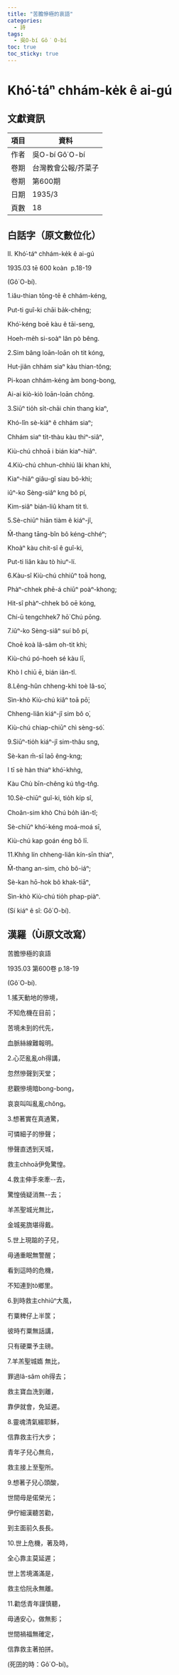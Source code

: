 ```yaml
---
title: "苦膽慘極的哀語"
categories:
  - 詩
tags:
  - 吳O-bí Gô͘ O-bí
toc: true
toc_sticky: true
---
```


# Khó͘-táⁿ chhám-ke̍k ê ai-gú

## 文獻資訊

| 項目 | 資料 |
|---|---|
| 作者 | 吳O-bí Gô͘ O-bí |
| 卷期 | 台灣教會公報/芥菜子 |
| 卷期 | 第600期 |
| 日期 | 1935/3 |
| 頁數 | 18 |

## 白話字（原文數位化）

II. Khó͘-táⁿ chhám-ke̍k ê ai-gú

1935.03 tē 600 koàn  p.18-19

(Gô͘ O-bí).

1.iâu-thian tōng-tē ê chhám-kéng,

Put-ti guî-ki chāi ba̍k-chêng;

Khó͘-kéng boē kàu ê tāi-seng,

Hoeh-me̍h si-soàⁿ lân pò bêng.

2.Sim bâng loān-loān oh tit kóng,

Hut-jiân chhám siaⁿ kàu thian-tông;

Pi-koan chhám-kéng àm bong-bong,

Ai-ai kiò-kiò loān-loān chông.

3.Siūⁿ tio̍h si̍t-chāi chin thang kiaⁿ,

Khó-lîn sè-kiáⁿ ê chhám siaⁿ;

Chhám siaⁿ ti̍t-thàu kàu thiⁿ-siâⁿ,

Kiù-chú chhoā i bián kiaⁿ-hiâⁿ.

4.Kiù-chú chhun-chhiú lâi khan khì,

Kiaⁿ-hiâⁿ giâu-gî siau bô-khì;

iûⁿ-ko Sèng-siâⁿ kng bô pí,

Kim-siâⁿ bián-liû kham tit tì.

5.Sè-chiūⁿ hiān tiàm ê kiáⁿ-jî,

M̄-thang tāng-bîn bô kéng-chhéⁿ;

Khoàⁿ kàu chit-sî ê guî-ki,

Put-ti liân kàu tò hiuⁿ-lí.

6.Kàu-sî Kiù-chú chhiûⁿ toā hong,

Phàⁿ-chhek phē-á chiūⁿ poàⁿ-khong;

Hit-sî phàⁿ-chhek bô oē kóng,

Chí-ū tengchhek7 hō͘ Chú pōng.

7.iûⁿ-ko Sèng-siâⁿ suí bô pí,

Choē koà lâ-sâm oh-tit khì;

Kiù-chú pó-hoeh sé kàu lī,

Khò I chiū ē, bián iân-tî.

8.Lêng-hûn chheng-khì toè Iâ-so͘,

Sìn-khò Kiù-chú kiâⁿ toā pō͘;

Chheng-liân kiáⁿ-jî sim bô o͘,

Kiù-chú chiap-chiūⁿ chì sèng-só͘.

9.Siūⁿ-tio̍h kiáⁿ-jî sim-thâu sng,

Sè-kan m̄-sī laō êng-kng;

I tī sè hàn thiaⁿ khó͘-khǹg,

Kàu Chù bīn-chêng kú tn̂g-tn̂g.

10.Sè-chiūⁿ guî-ki, tio̍h ki̍p sî,

Choân-sim khò Chú bo̍h iân-tî;

Sè-chiūⁿ khó͘-kéng moá-moá sī,

Kiù-chú kap goán éng bô lī.

11.Khǹg lín chheng-liân kín-sīn thiaⁿ,

M̄-thang an-sim, chò bô-iáⁿ;

Sè-kan hō-hok bô khak-tiāⁿ,

Sìn-khò Kiù-chú tio̍h phap-piàⁿ.

(Sí kiáⁿ ê sî: Gô͘ O-bí).

## 漢羅（Ùi原文改寫）

苦膽慘極的哀語

1935.03 第600卷 p.18-19

(Gô͘ O-bí).

1.搖天動地的慘境，

不知危機在目前；

苦境未到的代先，

血脈絲線難報明。

2.心茫亂亂oh得講，

忽然慘聲到天堂；

悲觀慘境暗bong-bong，

哀哀叫叫亂亂chông。

3.想著實在真通驚，

可憐細子的慘聲；

慘聲直透到天城，

救主chhoā伊免驚惶。

4.救主伸手來牽--去，

驚惶僥疑消無--去；

羊羔聖城光無比，

金城冕旒堪得戴。

5.世上現踮的子兒，

毋通重眠無警醒；

看到這時的危機，

不知連到tò鄉里。

6.到時救主chhiûⁿ大風，

冇粟稗仔上半筐；

彼時冇粟無話講，

只有硬粟予主磅。

7.羊羔聖城媠 無比，

罪過lâ-sâm oh得去；

救主寶血洗到離，

靠伊就會，免延遲。

8.靈魂清氣綴耶穌，

信靠救主行大步；

青年子兒心無烏，

救主接上至聖所。

9.想著子兒心頭酸，

世間毋是偌榮光；

伊佇細漢聽苦勸，

到主面前久長長。

10.世上危機，著及時，

全心靠主莫延遲；

世上苦境滿滿是，

救主佮阮永無離。

11.勸恁青年謹慎聽，

毋通安心，做無影；

世間禍福無確定，

信靠救主著拍拼。

(死囝的時：Gô͘ O-bí)。

